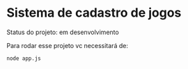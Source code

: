 <h1> Sistema de cadastro de jogos </h1> 

Status do projeto: em desenvolvimento 

Para rodar esse projeto vc necessitará de: 
 
 ```````
 node app.js
 
 ````````
